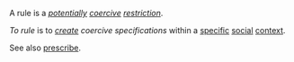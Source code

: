 A rule is a *[potentially](https://github.com/gcassel/Modular-Organization-Terminology/blob/master/terms/potential.md) [coercive](https://github.com/gcassel/Modular-Organization-Terminology/blob/master/terms/coercion.md) [restriction](https://github.com/gcassel/Modular-Organization-Terminology/blob/master/terms/restriction.md)*.

*To rule* is to *[create](https://github.com/gcassel/Modular-Organization-Terminology/blob/master/terms/creation.md) coercive specifications* within a [specific](https://github.com/gcassel/Modular-Organization-Terminology/blob/master/terms/specific.md) [social](https://github.com/gcassel/Modular-Organization-Terminology/blob/master/terms/social.md) [context](https://github.com/gcassel/Modular-Organization-Terminology/blob/master/terms/context.md). 

See also [prescribe](https://github.com/gcassel/Modular-Organization-Terminology/blob/master/terms/prescribe.md).
